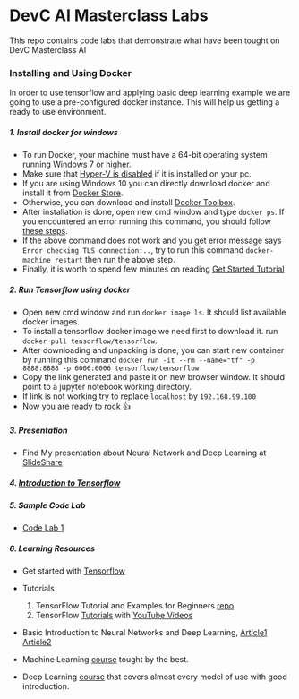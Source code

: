 # DevC AI Masterclass Labs
This repo contains code labs that demonstrate what have been tought on DevC Masterclass AI

### Installing and Using Docker

In order to use tensorflow and applying basic deep learning example we are going to use a pre-configured docker instance. This will help us getting a ready to use environment.

##### 1. Install docker for windows
 
 * To run Docker, your machine must have a 64-bit operating system running Windows 7 or higher.
 * Make sure that [Hyper-V is disabled](https://superuser.com/questions/540055/convenient-way-to-enable-disable-hyper-v-in-windows-8) if it is installed on your pc.
 * If you are using Windows 10 you can directly download docker and install it from [Docker Store](https://store.docker.com/editions/community/docker-ce-desktop-windows).
 * Otherwise, you can download and install [Docker Toolbox](https://docs.docker.com/toolbox/toolbox_install_windows/).
 * After installation is done, open new cmd window and type `docker ps`. If you encountered an error running this command, you should follow [these steps](https://forums.docker.com/t/windows-an-error-occurred-trying-to-connect/4384).
 * If the above command does not work and you get error message says `Error checking TLS connection:..`, try to run this command `docker-machine restart` then run the above step.
 * Finally, it is worth to spend few minutes on reading [Get Started Tutorial](https://docs.docker.com/get-started/)

##### 2. Run Tensorflow using docker

 * Open new cmd window and run `docker image ls`. It should list available docker images.
 * To install a tensorflow docker image we need first to download it. run `docker pull tensorflow/tensorflow`.
 * After downloading and unpacking is done, you can start new container by running this command `docker run -it --rm --name="tf" -p 8888:8888 -p 6006:6006 tensorflow/tensorflow`
 *  Copy the link generated and paste it on new browser window. It should point to a jupyter notebook working directory.
 *  If link is not working try to replace `localhost` by `192.168.99.100`
 * Now you are ready to rock :+1:

##### 3. Presentation
 * Find My presentation about Neural Network and Deep Learning at [SlideShare](https://www.slideshare.net/secret/1edlP8zEzjPcwv)
 
##### 4. [Introduction to Tensorflow](https://github.com/eelzinaty/GazaDevFest17/blob/master/Tensorflow%20Introduction.ipynb)
 
##### 5. Sample Code Lab
 * [Code Lab 1](https://github.com/eelzinaty/DevCAIMasterClassLabs/tree/master/Lab1)
 
 ##### 6. Learning Resources
- Get started with [Tensorflow](https://www.tensorflow.org/)
- Tutorials
	1. TensorFlow Tutorial and Examples for Beginners [repo](https://github.com/aymericdamien/TensorFlow-Examples)
	2. TensorFlow [Tutorials](https://github.com/Hvass-Labs/TensorFlow-Tutorials) with [YouTube Videos](https://www.youtube.com/playlist?list=PL9Hr9sNUjfsmEu1ZniY0XpHSzl5uihcXZ)

- Basic Introduction to Neural Networks and Deep Learning, [Article1](https://www.codeproject.com/Articles/1200392/Neural-Network) [Article2](https://medium.freecodecamp.org/want-to-know-how-deep-learning-works-heres-a-quick-guide-for-everyone-1aedeca88076)
- Machine Learning [course](https://www.coursera.org/learn/machine-learning) tought by the best. 
- Deep Learning [course](https://www.coursera.org/specializations/deep-learning) that covers almost every model of use with good introduction.
